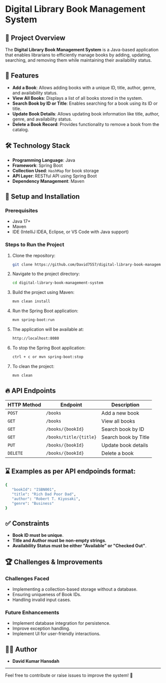 # Digital Library Book Management System

## 📌 Project Overview
The **Digital Library Book Management System** is a Java-based application that enables librarians to efficiently manage books by adding, updating, searching, and removing them while maintaining their availability status.

## 🎯 Features
- **Add a Book**: Allows adding books with a unique ID, title, author, genre, and availability status.
- **View All Books**: Displays a list of all books stored in the system.
- **Search Book by ID or Title**: Enables searching for a book using its ID or title.
- **Update Book Details**: Allows updating book information like title, author, genre, and availability status.
- **Delete a Book Record**: Provides functionality to remove a book from the catalog.

## 🛠️ Technology Stack
- **Programming Language**: Java
- **Framework**: Spring Boot
- **Collection Used**: `HashMap` for book storage
- **API Layer**: RESTful API using Spring Boot
- **Dependency Management**: Maven

## 🚀 Setup and Installation
### Prerequisites
- Java 17+
- Maven
- IDE (IntelliJ IDEA, Eclipse, or VS Code with Java support)

### Steps to Run the Project
1. Clone the repository:
   ```sh
   git clone https://github.com/David7557/digital-library-book-management-system.git
   ```
2. Navigate to the project directory:
   ```sh
   cd digital-library-book-management-system
   ```
3. Build the project using Maven:
   ```sh
   mvn clean install
   ```
4. Run the Spring Boot application:
   ```sh
   mvn spring-boot:run
   ```
5. The application will be available at:
   ```sh
   http://localhost:8080
   ```
7. To stop the Spring Boot application:
   ```sh
   ctrl + c or mvn spring-boot:stop
   ```
8. To clean the project:
   ```sh
   mvn clean
   ````

## 🔥 API Endpoints
| HTTP Method | Endpoint            | Description                        |
|------------|---------------------|------------------------------------|
| `POST`     | `/books`            | Add a new book                    |
| `GET`      | `/books`            | View all books                     |
| `GET`      | `/books/{bookId}`   | Search book by ID                  |
| `GET`      | `/books/title/{title}` | Search book by Title               |
| `PUT`      | `/books/{bookId}`   | Update book details                |
| `DELETE`   | `/books/{bookId}`   | Delete a book                      |

## ⌛ Examples as per API endpoinds format:
   ```sh
   {
      "bookId": "ISBN001",
      "title": "Rich Dad Poor Dad",
      "author": "Robert T. Kiyosaki",
      "genre": "Business"
   }
   ```
## ✅ Constraints
- **Book ID must be unique**.
- **Title and Author must be non-empty strings**.
- **Availability Status must be either "Available" or "Checked Out"**.

## 🏆 Challenges & Improvements
### Challenges Faced
- Implementing a collection-based storage without a database.
- Ensuring uniqueness of Book IDs.
- Handling invalid input cases.

### Future Enhancements
- Implement database integration for persistence.
- Improve exception handling.
- Implement UI for user-friendly interactions.

## 👨‍💻 Author
- **David Kumar Hansdah**  

---

Feel free to contribute or raise issues to improve the system! 🚀
